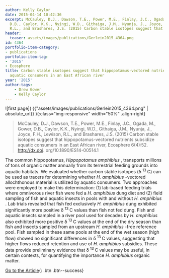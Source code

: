 ```yaml
---
author: Kelly Caylor
date: 2015-04-14 10:42:36
excerpt: McCauley, D.J., Dawson, T.E., Power, M.E., Finlay, J.C., Ogada, M., Gower,
  D.B., Caylor, K.K., Nyingi, W.D., Githaiga, J.M., Nyunja, J., Joyce, F.H., Lewison,
  R.L., and Brashares, J.S. (2015) Carbon stable isotopes suggest that hippopotamus-vectored nutrients subsidize aquatic consumers in an East African river, Ecosphere 6(4):52. doi:10.1890/ ES14-00514.1
header:
  teaser: assets/images/publications/Gerlein2015_4364.png
id: 4364
portfolio-item-category:
- publications
portfolio-item-tag:
- '2015'
- Ecosphere
title: Carbon stable isotopes suggest that hippopotamus-vectored nutrients subsidize
  aquatic consumers in an East African river
year: '2015'
author-tags:
    - Drew Gower
    - Kelly Caylor
---
```


![first page]( {{"assets/images/publications/Gerlein2015_4364.png" | absolute_url}} ){:class="img-responsive" width="50%" .align-right}

>   McCauley, D.J., Dawson, T.E., Power, M.E., Finlay, J.C., Ogada, M., Gower, D.B., Caylor, K.K., Nyingi, W.D., Githaiga, J.M., Nyunja, J., Joyce, F.H., Lewison, R.L., and Brashares, J.S. (2015) Carbon stable isotopes suggest that hippopotamus-vectored nutrients subsidize aquatic consumers in an East African river, Ecosphere 6(4):52. http://dx.doi. org/10.1890/ES14-00514.1


The common hippopotamus,
<i>
 Hippopotamus amphibius
</i>
, transports millions of tons of organic matter annually from its terrestrial feeding grounds into aquatic habitats. We evaluated whether carbon stable isotopes (δ
<sup>
 13
</sup>
C) can be used as tracers for determining whether
<i>
 H. amphibius
</i>
-vectored allochthonous material is utilized by aquatic consumers. Two approaches were employed to make this determination: (1) lab-based feeding trials where omnivorous river fish were fed a
<i>
 H. amphibius
</i>
dung diet and (2) field sampling of fish and aquatic insects in pools with and without
<i>
 H. amphibius
</i>
. Lab trials revealed that fish fed exclusively
<i>
 H. amphibius
</i>
dung exhibited significantly more positive δ
<sup>
 13
</sup>
C values than fish not fed dung. Fish and aquatic insects sampled in a river pool used for decades by
<i>
 H. amphibius
</i>
also exhibited more positive δ
<sup>
 13
</sup>
C values at the end of the dry season than fish and insects sampled from an upstream
<i>
 H. amphibius
</i>
-free reference pool. Fish sampled in these same pools at the end of the wet season (high flow) showed no significant differences in δ
<sup>
 13
</sup>
C values, suggesting that higher flows reduced retention and use of
<i>
 H. amphibius
</i>
subsidies. These data provide preliminary evidence that δ
<sup>
 13
</sup>
C values may be useful, in certain contexts, for quantifying the importance
<i>
 H. amphibius
</i>
organic matter.


[Go to the Article](http://www.esajournals.org/doi/full/10.1890/ES14-00514.1){: .btn .btn--success}